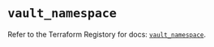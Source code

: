# `vault_namespace`

Refer to the Terraform Registory for docs: [`vault_namespace`](https://registry.terraform.io/providers/hashicorp/vault/3.21.0/docs/resources/namespace).
